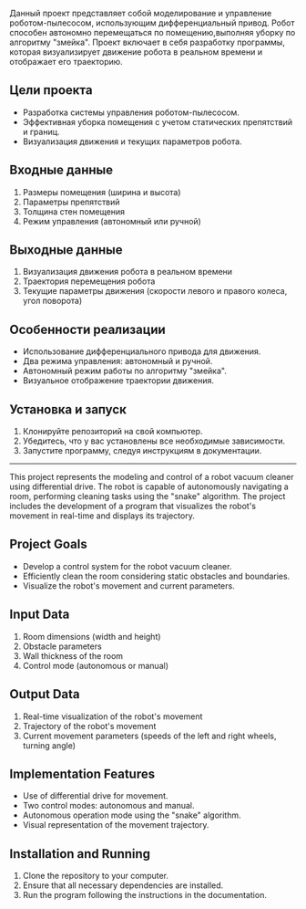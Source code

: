Данный проект представляет собой моделирование и управление роботом-пылесосом, использующим дифференциальный привод. Робот способен автономно перемещаться по помещению,выполняя уборку по алгоритму "змейка". Проект включает в себя разработку программы, которая визуализирует движение робота в реальном времени и отображает его траекторию.

## Цели проекта

- Разработка системы управления роботом-пылесосом.
- Эффективная уборка помещения с учетом статических препятствий и границ.
- Визуализация движения и текущих параметров робота.

## Входные данные

1. Размеры помещения (ширина и высота)
2. Параметры препятствий
3. Толщина стен помещения
4. Режим управления (автономный или ручной)

## Выходные данные

1. Визуализация движения робота в реальном времени
2. Траектория перемещения робота
3. Текущие параметры движения (скорости левого и правого колеса, угол поворота)

## Особенности реализации

- Использование дифференциального привода для движения.
- Два режима управления: автономный и ручной.
- Автономный режим работы по алгоритму "змейка".
- Визуальное отображение траектории движения.

## Установка и запуск

1. Клонируйте репозиторий на свой компьютер.
2. Убедитесь, что у вас установлены все необходимые зависимости.
3. Запустите программу, следуя инструкциям в документации.

---

This project represents the modeling and control of a robot vacuum cleaner using differential drive. The robot is capable of autonomously navigating a room, performing cleaning tasks using the "snake" algorithm. The project includes the development of a program that visualizes the robot's movement in real-time and displays its trajectory.

## Project Goals

- Develop a control system for the robot vacuum cleaner.
- Efficiently clean the room considering static obstacles and boundaries.
- Visualize the robot's movement and current parameters.

## Input Data

1. Room dimensions (width and height)
2. Obstacle parameters
3. Wall thickness of the room
4. Control mode (autonomous or manual)

## Output Data

1. Real-time visualization of the robot's movement
2. Trajectory of the robot's movement
3. Current movement parameters (speeds of the left and right wheels, turning angle)

## Implementation Features

- Use of differential drive for movement.
- Two control modes: autonomous and manual.
- Autonomous operation mode using the "snake" algorithm.
- Visual representation of the movement trajectory.

## Installation and Running

1. Clone the repository to your computer.
2. Ensure that all necessary dependencies are installed.
3. Run the program following the instructions in the documentation.
